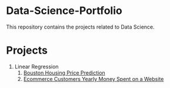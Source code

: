 # Data-Science-Portfolio
This repository contains the projects related to Data Science.

# Projects
  1. Linear Regression
      1. [Bouston Housing Price Prediction](https://github.com/sahu-mak/Data-Science-Portfolio/tree/master/Boston-Housing-Linear-Regression)
      2. [Ecommerce Customers Yearly Money Spent on a Website](https://github.com/sahu-mak/Data-Science-Portfolio/tree/master/Ecommerce-Customer-Linear-Regression)
